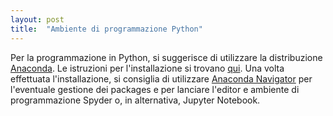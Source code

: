```yaml
---
layout: post
title:  "Ambiente di programmazione Python"
---
```


Per la programmazione in Python, si suggerisce di utilizzare la distribuzione [Anaconda]([https://conda.io/docs/user-guide/overview.html]). Le istruzioni per l'installazione si trovano [qui](https://docs.anaconda.com/anaconda/install/). Una volta effettuata l'installazione, si consiglia di utilizzare [Anaconda Navigator](https://docs.anaconda.com/anaconda/navigator/) per l'eventuale gestione dei packages e per lanciare l'editor e ambiente di programmazione Spyder o, in alternativa, Jupyter Notebook.

